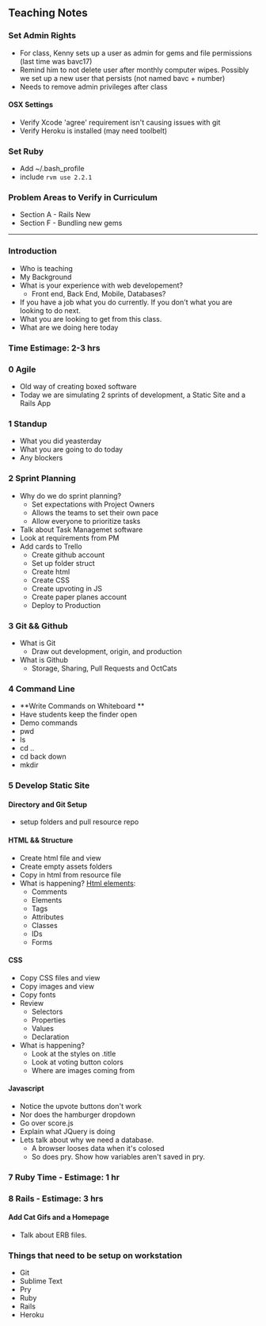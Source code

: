 ## Teaching Notes

### Set Admin Rights
* For class, Kenny sets up a user as admin for gems and file permissions (last time was bavc17)
* Remind him to not delete user after monthly computer wipes. Possibly we set up a new user that persists (not named bavc + number)
* Needs to remove admin privileges after class

#### OSX Settings
* Verify Xcode 'agree' requirement isn't causing issues with git 
* Verify Heroku is installed (may need toolbelt)

### Set Ruby
* Add ~/.bash_profile
* include `rvm use 2.2.1`

### Problem Areas to Verify in Curriculum
* Section A - Rails New
* Section F - Bundling new gems
_______________________________________________________________________________________

### Introduction
* Who is teaching
* My Background
* What is your experience with web developement? 
	* Front end, Back End, Mobile, Databases?
* If you have a job what you do currently. If you don't what you are looking to do next. 
* What you are looking to get from this class.
* What are we doing here today

### Time Estimage: 2-3 hrs
### 0 Agile
* Old way of creating boxed software
* Today we are simulating 2 sprints of development, a Static Site and a Rails App

### 1 Standup

* What you did yeasterday
* What you are going to do today
* Any blockers

### 2 Sprint Planning
* Why do we do sprint planning?
	* Set expectations with Project Owners
	* Allows the teams to set their own pace
	* Allow everyone to prioritize tasks
* Talk about Task Managemet software
* Look at requirements from PM
* Add cards to Trello
	* Create github account
	* Set up folder struct
	* Create html
	* Create CSS
	* Create upvoting in JS
	* Create paper planes account
	* Deploy to Production
	
### 3 Git && Github
* What is Git
	*	Draw out development, origin, and production
* What is Github
	* Storage, Sharing, Pull Requests and OctCats

### 4 Command Line
* **Write Commands on Whiteboard **
* Have students keep the finder open
* Demo commands
* pwd
* ls
* cd ..
* cd back down
* mkdir


### 5 Develop Static Site
#### Directory and Git Setup
* setup folders and pull resource repo

#### HTML && Structure
* Create html file and view
* Create empty assets folders
* Copy in html from resource file
* What is happening? [Html elements](http://www.turnwall.com/articles/all-about-relative-absolute-links/):
	* Comments
	* Elements
	* Tags
	* Attributes
	* Classes 
	* IDs
	* Forms
	
#### CSS
* Copy CSS files and view
* Copy images and view 
* Copy fonts
* Review 
	* Selectors
	* Properties
	* Values
	* Declaration
* What is happening?	
	* Look at the styles on .title
	* Look at voting button colors
	* Where are images coming from	

#### Javascript 
* Notice the upvote buttons don't work
* Nor does the hamburger dropdown
* Go over score.js
* Explain what JQuery is doing
* Lets talk about why we need a database. 
	* A browser looses data when it's colosed
	* So does pry. Show how variables aren't saved in pry.


### 7 Ruby Time - Estimage: 1 hr


### 8 Rails - Estimage: 3 hrs
#### Add Cat Gifs and a Homepage
* Talk about ERB files.






### Things that need to be setup on workstation
* Git
* Sublime Text
* Pry
* Ruby
* Rails
* Heroku

